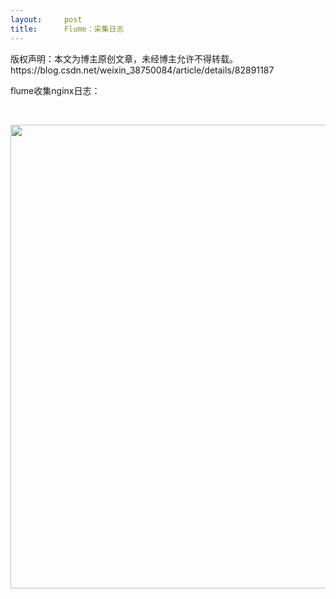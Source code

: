```yaml
---
layout:     post
title:      Flume：采集日志
---
```

<div id="article_content" class="article_content clearfix csdn-tracking-statistics" data-pid="blog" data-mod="popu_307" data-dsm="post">
								<div class="article-copyright">
					版权声明：本文为博主原创文章，未经博主允许不得转载。					https://blog.csdn.net/weixin_38750084/article/details/82891187				</div>
								            <link rel="stylesheet" href="https://csdnimg.cn/release/phoenix/template/css/ck_htmledit_views-f76675cdea.css">
						<div class="htmledit_views" id="content_views">
                <p>flume收集nginx日志： </p>

<p> </p>

<p><img alt="" class="has" height="742" src="https://img-blog.csdn.net/20180928224624195?watermark/2/text/aHR0cHM6Ly9ibG9nLmNzZG4ubmV0L3dlaXhpbl8zODc1MDA4NA==/font/5a6L5L2T/fontsize/400/fill/I0JBQkFCMA==/dissolve/70" width="887"></p>            </div>
                </div>